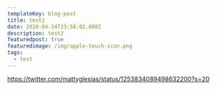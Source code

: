 ```yaml
---
templateKey: blog-post
title: test2
date: 2020-04-24T23:58:02.800Z
description: test2
featuredpost: true
featuredimage: /img/apple-touch-icon.png
tags:
  - test
---
```

<!--StartFragment-->

https://twitter.com/mattyglesias/status/1253834089498632200?s=20

<!--EndFragment-->